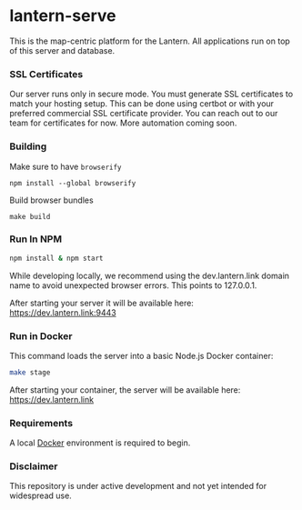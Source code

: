 # lantern-serve

This is the map-centric platform for the Lantern. All applications run on top of this server and database.


### SSL Certificates

Our server runs only in secure mode. You must generate SSL certificates to match your hosting setup. This can be done using certbot or with your preferred commercial SSL certificate provider. You can reach out to our team for certificates for now. More automation coming soon.

### Building

Make sure to have `browserify`

    npm install --global browserify

Build browser bundles

    make build

### Run In NPM


```bash
npm install & npm start
```

While developing locally, we recommend using the dev.lantern.link domain name to avoid unexpected browser errors. This points to 127.0.0.1.

After starting your server it will be available here: https://dev.lantern.link:9443


### Run in Docker

This command loads the server into a basic Node.js Docker container:

```bash
make stage
```

After starting your container, the server will be available here: https://dev.lantern.link


### Requirements

A local [Docker](https://www.docker.com/community-edition) environment is required to begin.


### Disclaimer
This repository is under active development and not yet intended for widespread use.
